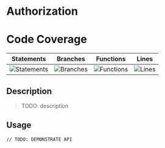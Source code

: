 # Authorization

# Code Coverage
| Statements                  | Branches                | Functions                 | Lines             |
| --------------------------- | ----------------------- | ------------------------- | ----------------- |
| ![Statements](https://img.shields.io/badge/statements-90%25-brightgreen.svg?style=flat) | ![Branches](https://img.shields.io/badge/branches-100%25-brightgreen.svg?style=flat) | ![Functions](https://img.shields.io/badge/functions-84.61%25-yellow.svg?style=flat) | ![Lines](https://img.shields.io/badge/lines-88.88%25-yellow.svg?style=flat) |

## Description

> TODO: description

## Usage

```
// TODO: DEMONSTRATE API
```
